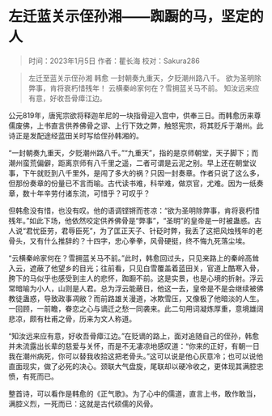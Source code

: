 
# 左迁蓝关示侄孙湘——踟蹰的马，坚定的人

> 时间：2023年1月5日
> 作者：瞿长海
> 校对：Sakura286

> 左迁至蓝关示侄孙湘 韩愈
> 一封朝奏九重天，夕贬潮州路八千。
> 欲为圣明除弊事，肯将衰朽惜残年！
> 云横秦岭家何在？雪拥蓝关马不前。
> 知汝远来应有意，好收吾骨瘴江边。

公元819年，唐宪宗欲将释迦牟尼的一块指骨迎入宫中，供奉三日。而韩愈历来尊儒废佛，上书直言供养佛骨之谬、上行下效之弊，触怒宪宗，将其贬斥于潮州。此诗正是发配途经蓝田关时写给侄孙韩湘的。

“一封朝奏九重天，夕贬潮州路八千。”“九重天”，指的是京师朝堂，天子脚下；而潮州蛮荒偏僻，距离京师有八千里之遥，二者可谓是云泥之别。早上还在朝堂议事，下午就贬到八千里外，是闯了多大的祸？只因一封奏章。作者只说了这么多，但那份奏章的份量已不言而喻。古代读书难，科举难，做京官，尤难。因为一纸奏章，数十年辛劳付诸东流，可惜乎？可叹乎？

但韩愈没有惜，也没有叹。他的语调铿锵而苍凉：“欲为圣明除弊事，肯将衰朽惜残年。”如此下场，他依然咬定供养佛骨是“弊事”，“圣明”的皇帝是一时被蛊惑。古人说“君忧臣劳，君辱臣死”，为了匡正天子、针砭时弊，我丢了这把风烛残年的老骨头，又有什么推辞的？十四字，忠心拳拳，风骨硬挺，终不悔九死落尘埃。

“云横秦岭家何在？雪拥蓝关马不前。”此时，韩愈回过头，只见来路上的秦岭高耸入云，遮蔽了他望乡的目光；往前看，只见白雪覆盖着蓝田关，官道上酷寒入骨，胯下的马似乎也感受到主人的悲怀，踟蹰不前。这是实景，也是心境的折射。浮云常暗喻为小人，山则是人君。总为浮云能蔽日，他这一去，皇帝是不是会继续被佛教徒蛊惑，导致政事凋敝？而前路雄关漫道，冰欺雪压，又像极了他暗淡的人生。一回顾，一前瞻，眷恋之心与谪迁之愁一同袭来。此二句用词凝炼厚重，意境雄阔悲凉，颇有杜甫之骨，历来为文人称道。

“知汝远来应有意，好收吾骨瘴江边。”在贬谪的路上，面对追随自己的侄孙，韩愈并未流露出长辈的慈爱与关怀，而是不无凄凉地感叹道：“你来的正好，有朝一日我在潮州病死，你可以替我收拾这把老骨头。”这可以说是他心灰意冷；也可以说他直面现实，做了必死的决心。颈联大气盘旋，尾联却以硬冷收之，更体现其满腔忠愤，有死而已。

整首诗，可以看作是韩愈的《正气歌》。为了心中的儒道，直言上书，敢作敢当，满腔义烈，一死而已：这就是古代硕儒的风骨。
